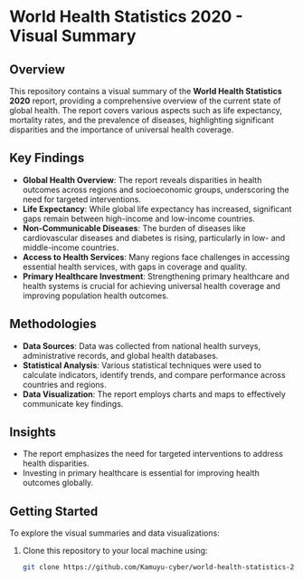 # World Health Statistics 2020 - Visual Summary  

## Overview  
This repository contains a visual summary of the **World Health Statistics 2020** report, providing a comprehensive overview of the current state of global health. The report covers various aspects such as life expectancy, mortality rates, and the prevalence of diseases, highlighting significant disparities and the importance of universal health coverage.  

## Key Findings  
- **Global Health Overview**: The report reveals disparities in health outcomes across regions and socioeconomic groups, underscoring the need for targeted interventions.  
- **Life Expectancy**: While global life expectancy has increased, significant gaps remain between high-income and low-income countries.  
- **Non-Communicable Diseases**: The burden of diseases like cardiovascular diseases and diabetes is rising, particularly in low- and middle-income countries.  
- **Access to Health Services**: Many regions face challenges in accessing essential health services, with gaps in coverage and quality.  
- **Primary Healthcare Investment**: Strengthening primary healthcare and health systems is crucial for achieving universal health coverage and improving population health outcomes.  

## Methodologies  
- **Data Sources**: Data was collected from national health surveys, administrative records, and global health databases.  
- **Statistical Analysis**: Various statistical techniques were used to calculate indicators, identify trends, and compare performance across countries and regions.  
- **Data Visualization**: The report employs charts and maps to effectively communicate key findings.  

## Insights  
- The report emphasizes the need for targeted interventions to address health disparities.  
- Investing in primary healthcare is essential for improving health outcomes globally.  

## Getting Started  
To explore the visual summaries and data visualizations:  
1. Clone this repository to your local machine using:  
   ```bash  
   git clone https://github.com/Kamuyu-cyber/world-health-statistics-2020.git
